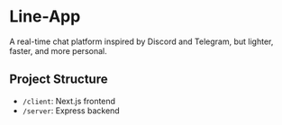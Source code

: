# Line-App

A real-time chat platform inspired by Discord and Telegram, but lighter, faster, and more personal.

## Project Structure

- `/client`: Next.js frontend
- `/server`: Express backend
